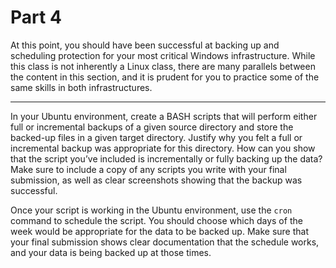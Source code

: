 # Part 4

At this point, you should have been successful at backing up and scheduling protection for your most critical Windows infrastructure. While this class is not inherently a Linux class, there are many parallels between the content in this section, and it is prudent for you to practice some of the same skills in both infrastructures.  

---

In your Ubuntu environment, create a BASH scripts that will perform either full or incremental backups of a given source directory and store the backed-up files in a given target directory.  Justify why you felt a full or incremental backup was appropriate for this directory. How can you show that the script you’ve included is incrementally or fully backing up the data?  Make sure to include a copy of any scripts you write with your final submission, as well as clear screenshots showing that the backup was successful. 

Once your script is working in the Ubuntu environment, use the `cron` command to schedule the script. You should choose which days of the week would be appropriate for the data to be backed up.  Make sure that your final submission shows clear documentation that the schedule works, and your data is being backed up at those times.